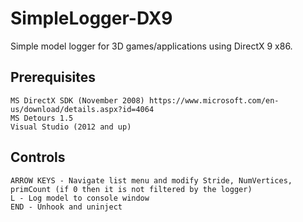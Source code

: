 # SimpleLogger-DX9
Simple model logger for 3D games/applications using DirectX 9 x86.

## Prerequisites
```
MS DirectX SDK (November 2008) https://www.microsoft.com/en-us/download/details.aspx?id=4064
MS Detours 1.5
Visual Studio (2012 and up)
```
## Controls
```
ARROW KEYS - Navigate list menu and modify Stride, NumVertices, primCount (if 0 then it is not filtered by the logger)
L - Log model to console window
END - Unhook and uninject
```
